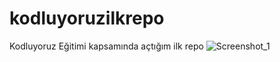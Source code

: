 # kodluyoruzilkrepo
Kodluyoruz Eğitimi kapsamında açtığım ilk repo
![Screenshot_1](https://github.com/Nesibe93/kodluyoruzilkrepo/assets/125722258/f7f16e41-a141-479d-b607-770ebce5191b)

